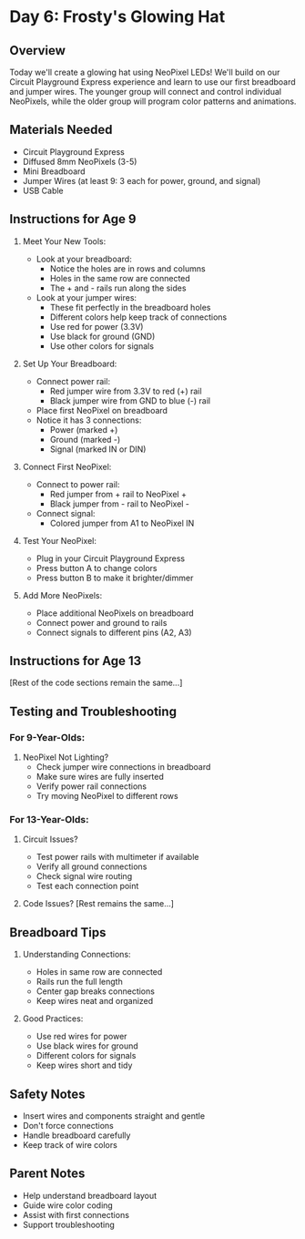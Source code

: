 # Day 6: Frosty's Glowing Hat

## Overview
Today we'll create a glowing hat using NeoPixel LEDs! We'll build on our Circuit Playground Express experience and learn to use our first breadboard and jumper wires. The younger group will connect and control individual NeoPixels, while the older group will program color patterns and animations.

## Materials Needed
- Circuit Playground Express
- Diffused 8mm NeoPixels (3-5)
- Mini Breadboard
- Jumper Wires (at least 9: 3 each for power, ground, and signal)
- USB Cable

## Instructions for Age 9

1. Meet Your New Tools:
   - Look at your breadboard:
     - Notice the holes are in rows and columns
     - Holes in the same row are connected
     - The + and - rails run along the sides
   - Look at your jumper wires:
     - These fit perfectly in the breadboard holes
     - Different colors help keep track of connections
     - Use red for power (3.3V)
     - Use black for ground (GND)
     - Use other colors for signals

2. Set Up Your Breadboard:
   - Connect power rail:
     - Red jumper wire from 3.3V to red (+) rail
     - Black jumper wire from GND to blue (-) rail
   - Place first NeoPixel on breadboard
   - Notice it has 3 connections:
     - Power (marked +)
     - Ground (marked -)
     - Signal (marked IN or DIN)

3. Connect First NeoPixel:
   - Connect to power rail:
     - Red jumper from + rail to NeoPixel +
     - Black jumper from - rail to NeoPixel -
   - Connect signal:
     - Colored jumper from A1 to NeoPixel IN

4. Test Your NeoPixel:
   - Plug in your Circuit Playground Express
   - Press button A to change colors
   - Press button B to make it brighter/dimmer

5. Add More NeoPixels:
   - Place additional NeoPixels on breadboard
   - Connect power and ground to rails
   - Connect signals to different pins (A2, A3)

## Instructions for Age 13

[Rest of the code sections remain the same...]

## Testing and Troubleshooting

### For 9-Year-Olds:
1. NeoPixel Not Lighting?
   - Check jumper wire connections in breadboard
   - Make sure wires are fully inserted
   - Verify power rail connections
   - Try moving NeoPixel to different rows

### For 13-Year-Olds:
1. Circuit Issues?
   - Test power rails with multimeter if available
   - Verify all ground connections
   - Check signal wire routing
   - Test each connection point

2. Code Issues?
   [Rest remains the same...]

## Breadboard Tips

1. Understanding Connections:
   - Holes in same row are connected
   - Rails run the full length
   - Center gap breaks connections
   - Keep wires neat and organized

2. Good Practices:
   - Use red wires for power
   - Use black wires for ground
   - Different colors for signals
   - Keep wires short and tidy

## Safety Notes
- Insert wires and components straight and gentle
- Don't force connections
- Handle breadboard carefully
- Keep track of wire colors

## Parent Notes
- Help understand breadboard layout
- Guide wire color coding
- Assist with first connections
- Support troubleshooting